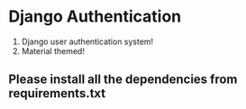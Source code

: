 # Django Authentication

1. Django user authentication system!
2. Material themed!


## Please install all the dependencies from requirements.txt